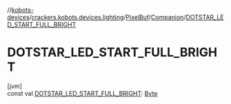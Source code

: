 //[kobots-devices](../../../../index.md)/[crackers.kobots.devices.lighting](../../index.md)/[PixelBuf](../index.md)/[Companion](index.md)/[DOTSTAR_LED_START_FULL_BRIGHT](-d-o-t-s-t-a-r_-l-e-d_-s-t-a-r-t_-f-u-l-l_-b-r-i-g-h-t.md)

# DOTSTAR_LED_START_FULL_BRIGHT

[jvm]\
const val [DOTSTAR_LED_START_FULL_BRIGHT](-d-o-t-s-t-a-r_-l-e-d_-s-t-a-r-t_-f-u-l-l_-b-r-i-g-h-t.md): [Byte](https://kotlinlang.org/api/latest/jvm/stdlib/kotlin/-byte/index.html)
